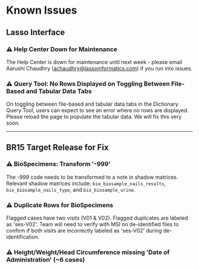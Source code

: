 # Known Issues

## Lasso Interface
### ⚠️ Help Center Down for Maintenance
The Help Center is down for maintenance until next week - please email Aarushi Chaudhry (achaudhry@lassoinformatics.com) if you run into issues.

### ⚠️ Query Tool: No Rows Displayed on Toggling Between File-Based and Tabular Data Tabs
On toggling between file-based and tabular data tabs in the Dictionary Query Tool, users can expect to see an error where no rows are displayed. Please reload the page to populate the tabular data. We will fix this very soon.

---------------

## BR15 Target Release for Fix
### ⚠️ BioSpecimens: Transform '-999' 
The -999 code needs to be transformed to a note in shadow matrices. Relevant shadow matrices include: `bio_biosample_nails_results`, `bio_biosample_nails_type`, and `bio_biosample_urine`.

### ⚠️ Duplicate Rows for BioSpecimens
Flagged cases have two visits (V01 & V02). Flagged duplicates are labeled as 'ses-V02'. Team will need to verify with MSI on de-identified files to confirm if both visits are incorrectly labeled as 'ses-V02' during de-identification.

### ⚠️ Height/Weight/Head Circumference missing 'Date of Administration' (~6 cases)














